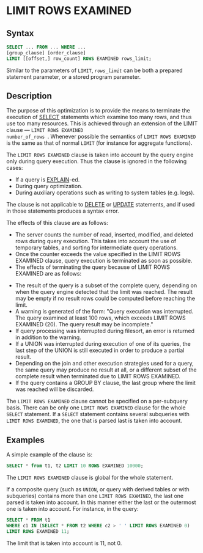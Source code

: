 # LIMIT ROWS EXAMINED

## Syntax

```sql
SELECT ... FROM ... WHERE ...
[group_clause] [order_clause]
LIMIT [[offset,] row_count] ROWS EXAMINED rows_limit;
```

Similar to the parameters of `LIMIT`, <em>`rows_limit`</em> can be both a
prepared statement parameter, or a stored program parameter.

## Description

The purpose of this optimization is to provide the means to terminate the
execution of [SELECT](/sql-statements-structure/sql-statements/data-manipulation/selecting-data/select/) statements which examine too many rows, and
thus use too many resources. This is achieved through an extension of the
<a undefined>LIMIT</a> clause <span>—</span>
<code class="fixed" style="white-space:pre-wrap">LIMIT ROWS EXAMINED number_of_rows </code>. Whenever possible the
semantics of `LIMIT ROWS EXAMINED` is the same as that of normal `LIMIT`
(for instance for aggregate functions).

The `LIMIT ROWS EXAMINED` clause is taken into account by the query engine
only during query execution. Thus the clause is ignored in the following cases:

- If a query is [EXPLAIN](/sql-statements-structure/sql-statements/administrative-sql-statements/analyze-and-explain-statements/explain/)-ed.
- During query optimization.
- During auxiliary operations such as writing to system tables (e.g. logs).

The clause is not applicable to [DELETE](/sql-statements-structure/sql-statements/data-manipulation/changing-deleting-data/delete/) or [UPDATE](/sql-statements-structure/sql-statements/data-manipulation/changing-deleting-data/update/)
statements, and if used in those statements produces a syntax error.

The effects of this clause are as follows:

- The server counts the number of read, inserted, modified, and deleted rows
  during query execution. This takes into account the use of temporary tables,
  and sorting for intermediate query operations.
- Once the counter exceeds the value specified in the LIMIT ROWS EXAMINED
  clause, query execution is terminated as soon as possible.
- The effects of terminating the query because of LIMIT ROWS EXAMINED are as
  follows:
<ul start="1"><li>The result of the query is a subset of the complete query, depending on when
   the query engine detected that the limit was reached. The result may be
   empty if no result rows could be computed before reaching the limit.
</li><li>A warning is generated of the form: "Query execution was interrupted. The
   query examined at least 100 rows, which exceeds LIMIT ROWS EXAMINED (20).
   The query result may be incomplete."
</li><li>If query processing was interrupted during filesort, an error is returned in
   addition to the warning.
</li><li>If a UNION was interrupted during execution of one of its queries, the last
   step of the UNION is still executed in order to produce a partial result.
</li><li>Depending on the join and other execution strategies used for a query, the
   same query may produce no result at all, or a different subset of the
   complete result when terminated due to LIMIT ROWS EXAMINED.
</li><li>If the query contains a GROUP BY clause, the last group where the limit was
   reached will be discarded.
</li></ul>

The `LIMIT ROWS EXAMINED` clause cannot be specified on a per-subquery basis.
There can be only one `LIMIT ROWS EXAMINED` clause for the whole `SELECT`
statement. If a `SELECT` statement contains several subqueries
with `LIMIT ROWS EXAMINED`, the one that is parsed last is taken into
account.

## Examples

A simple example of the clause is:

```sql
SELECT * from t1, t2 LIMIT 10 ROWS EXAMINED 10000;
```

The `LIMIT ROWS EXAMINED` clause is global for the whole statement.

If a composite query (such as `UNION`, or query with derived tables or with
subqueries) contains more than one `LIMIT ROWS EXAMINED`, the last one parsed
is taken into account. In this manner either the last or the outermost one is
taken into account. For instance, in the query:

```sql
SELECT * FROM t1
WHERE c1 IN (SELECT * FROM t2 WHERE c2 > ' ' LIMIT ROWS EXAMINED 0)
LIMIT ROWS EXAMINED 11;
```

The limit that is taken into account is 11, not 0.